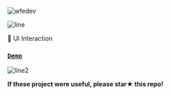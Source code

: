 ![wfedev](https://user-images.githubusercontent.com/54713067/103448970-64a93f80-4ce4-11eb-9a2d-d7471aaab464.png)

![line](https://user-images.githubusercontent.com/54713067/103439852-eae16980-4c83-11eb-8cc6-985c83f1242f.png)

🎁 UI Interaction

### [`Demo`](https://diary-blog.github.io/ui-interaction/)

![line2](https://user-images.githubusercontent.com/54713067/103439946-e9647100-4c84-11eb-81d0-df76033a1cc4.png)

**If these project were useful, please star★ this repo!**
